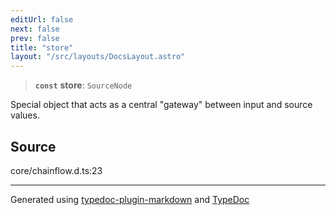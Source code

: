 ```yaml
---
editUrl: false
next: false
prev: false
title: "store"
layout: "/src/layouts/DocsLayout.astro"
---
```


> **`const`** **store**: `SourceNode`

Special object that acts as a central "gateway" between input and source values.

## Source

core/chainflow.d.ts:23

***

Generated using [typedoc-plugin-markdown](https://www.npmjs.com/package/typedoc-plugin-markdown) and [TypeDoc](https://typedoc.org/)
